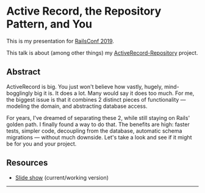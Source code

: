 Active Record, the Repository Pattern, and You
==============================================

This is my presentation for [RailsConf 2019][railsconf].

This talk is about (among other things) my [ActiveRecord-Repository][ar-repo] project.


Abstract
--------

ActiveRecord is big. You just won't believe how vastly, hugely, mind-bogglingly big it is.
It does a lot. Many would say it does too much.
For me, the biggest issue is that it combines 2 distinct pieces of functionality —
modeling the domain, and abstracting database access.

For years, I've dreamed of separating these 2, while still staying on Rails' golden path.
I finally found a way to do that.
The benefits are high: faster tests, simpler code, decoupling from the database,
automatic schema migrations — without much downside.
Let's take a look and see if it might be for you and your project.


Resources
---------

* [Slide show][current_slides] (current/working version)


---

[railsconf]: https://www.railsconf.com/
[ar-repo]: https://github.com/boochtek/activerecord-repository
[current_slides]: https://booch.github.io/presentations/ActiveRecord_and_Repository_Pattern/slides.html#1
[remark]: https://remarkjs.com/
